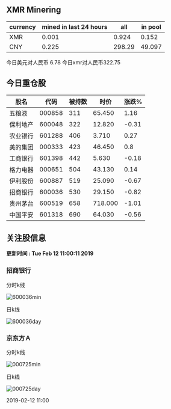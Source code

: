 ## XMR Minering

|currency|mined in last 24 hours|all|in pool|
|---|---|---|---|
|XMR|0.001|0.924|0.152|
|CNY|0.225|298.29|49.097|

今日美元对人民币 6.78	今日xmr对人民币322.75


## 今日重仓股 

|股名|代码|被持数|时价|涨跌%|
|---|---|---|---|---|
|五粮液|000858|311|65.450|1.16|
|保利地产|600048|322|12.820|-0.31|
|农业银行|601288|406|3.710|0.27|
|美的集团|000333|423|46.450|0.8|
|工商银行|601398|442|5.630|-0.18|
|格力电器|000651|504|43.130|0.14|
|伊利股份|600887|519|25.090|-0.67|
|招商银行|600036|530|29.150|-0.82|
|贵州茅台|600519|658|718.000|-1.01|
|中国平安|601318|690|64.030|-0.56|

## 关注股信息
**更新时间 : Tue Feb 12 11:00:11 2019**
### 招商银行 
分时k线

![600036min](http://image.sinajs.cn/newchart/min/n/sh600036.gif)

日k线

![600036day](http://image.sinajs.cn/newchart/daily/n/sh600036.gif)

### 京东方Ａ 
分时k线

![000725min](http://image.sinajs.cn/newchart/min/n/sz000725.gif)

日k线

![000725day](http://image.sinajs.cn/newchart/daily/n/sz000725.gif)

2019-02-12 11:00